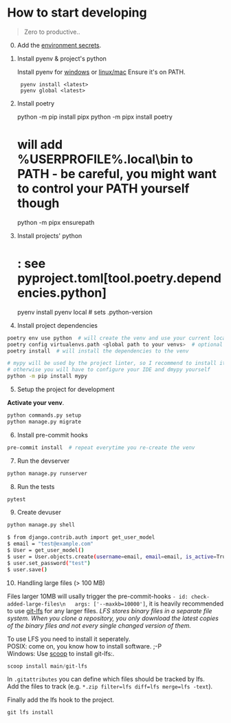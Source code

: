 # How to start developing

> Zero to productive..

0. Add the [environment secrets](./environment-secrets.md).

1. Install pyenv & project's python

    Install pyenv for [windows](https://github.com/pyenv-win/pyenv-win/blob/master/docs/installation.md) or [linux/mac](https://github.com/pyenv/pyenv#installation)
    Ensure it's on PATH.

        pyenv install <latest>
        pyenv global <latest>


2. Install poetry

    python -m pip install pipx
    python -m pipx install poetry
    # will add %USERPROFILE%\.local\bin to PATH - be careful, you might want to control your PATH yourself though
    python -m pipx ensurepath  


3. Install projects' python

    # <version>: see pyproject.toml[tool.poetry.dependencies.python]
    pyenv install <version>
    pyenv local <version>  # sets .python-version


4. Install project dependencies

```bash
poetry env use python  # will create the venv and use your current local python
poetry config virtualenvs.path <global path to your venvs>  # optional
poetry install  # will install the dependencies to the venv

# mypy will be used by the project linter, so I recommend to install it globally for a available dmypy on PATH
# otherwise you will have to configure your IDE and dmypy yourself
python -m pip install mypy
```

5. Setup the project for development

**Activate your venv**.

```bash
python commands.py setup
python manage.py migrate
```

6. Install pre-commit hooks

```bash
pre-commit install  # repeat everytime you re-create the venv
```

7. Run the devserver

```bash
python manage.py runserver
```

8. Run the tests

```bash
pytest
```

9. Create devuser

```bash
python manage.py shell

$ from django.contrib.auth import get_user_model
$ email = "test@example.com"
$ User = get_user_model()
$ user = User.objects.create(username=email, email=email, is_active=True)
$ user.set_password("test")
$ user.save()
```

10. Handling large files (> 100 MB)

Files larger 10MB will usally trigger the pre-commit-hooks `- id: check-added-large-files\n   args: ['--maxkb=10000']`, 
it is heavily recommended to use [git-lfs](https://git-lfs.com/) for any larger files.
_LFS stores binary files in a separate file system. When you clone a repository,_
_you only download the latest copies of the binary files and not every single_
_changed version of them._

To use LFS you need to install it seperately.  
POSIX: come on, you know how to install software. ;-P  
Windows: Use [scoop](https://scoop.sh/) to install git-lfs:.  

```powershell
scoop install main/git-lfs
```

In `.gitattributes` you can define which files should be tracked by lfs.  
Add the files to track (e.g. `*.zip filter=lfs diff=lfs merge=lfs -text`).  

Finally add the lfs hook to the project.

    git lfs install
